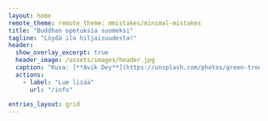 ```yaml
---
layout: home
remote_theme: remote_theme: mmistakes/minimal-mistakes
title: "Buddhan opetuksia suomeksi"
tagline: "Löydä ilo hiljaisuudesta!"
header: 
  show_overlay_excerpt: true
  header_image: /assets/images/header.jpg
  caption: "Kuva: [**Avik Dey**](https://unsplash.com/photos/green-trees-on-forest-during-daytime-jPQ-BPyfpWI)"
  actions:
    - label: "Lue lisää"
      url: "/info"
      
entries_layout: grid
---
```

